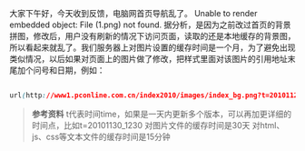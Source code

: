 大家下午好，今天收到反馈，电脑网首页导航乱了。 Unable to render embedded object: File (1.png) not found.据分析，是因为之前改过首页的背景拼图，修改后，用户没有刷新的情况下访问页面，读取的还是本地缓存的背景图，所以看起来就乱了。我们服务器上对图片设置的缓存时间是一个月，为了避免出现类似情况，以后如果对页面上的图片做了修改，把样式里面对该图片的引用地址末尾加个问号和日期，例如：```cssurl(http://www1.pconline.com.cn/index2010/images/index_bg.png?t=20101129)```>**参考资料**>t代表时间time，如果是一天内更新多个版本，可以再加更详细的时间点，比如t=20101130_1230>对图片文件的缓存时间是30天>对html、js、css等文本文件的缓存时间是15分钟